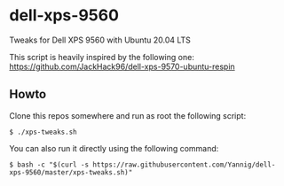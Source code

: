 # dell-xps-9560

Tweaks for Dell XPS 9560 with Ubuntu 20.04 LTS

This script is heavily inspired by the following one: https://github.com/JackHack96/dell-xps-9570-ubuntu-respin

## Howto

Clone this repos somewhere and run as root the following script:

    $ ./xps-tweaks.sh

You can also run it directly using the following command:

    $ bash -c "$(curl -s https://raw.githubusercontent.com/Yannig/dell-xps-9560/master/xps-tweaks.sh)"
